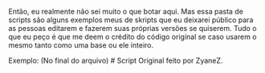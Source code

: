 Então, eu realmente não sei muito o que botar aqui. Mas essa pasta de scripts são alguns exemplos meus de skripts que eu deixarei público para as pessoas editarem e fazerem suas próprias versões se quiserem. Tudo o que eu peço é que me deem o crédito do código original se caso usarem o mesmo tanto como uma base ou ele inteiro.

Exemplo: (No final do arquivo) # Script Original feito por ZyaneZ.
